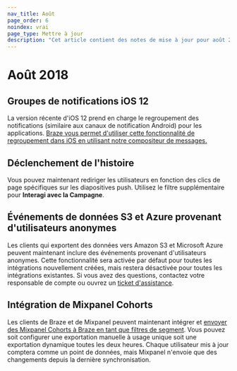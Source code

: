 ```yaml
---
nav_title: Août
page_order: 6
noindex: vrai
page_type: Mettre à jour
description: "Cet article contient des notes de mise à jour pour août 2018."
---
```


# Août 2018

## Groupes de notifications iOS 12

La version récente d'iOS 12 prend en charge le regroupement des notifications (similaire aux canaux de notification Android) pour les applications. [Braze vous permet d'utiliser cette fonctionnalité de regroupement dans iOS en utilisant notre compositeur de messages.]({{site.baseurl}}/user_guide/message_building_by_channel/push/creating_a_push_message/#notification-groups)

## Déclenchement de l'histoire

Vous pouvez maintenant rediriger les utilisateurs en fonction des clics de page spécifiques sur les diapositives push. Utilisez le filtre supplémentaire pour __Interagi avec la Campagne__.

## Événements de données S3 et Azure provenant d'utilisateurs anonymes

Les clients qui exportent des données vers Amazon S3 et Microsoft Azure peuvent maintenant inclure des événements provenant d'utilisateurs anonymes. Cette fonctionnalité sera activée par défaut pour toutes les intégrations nouvellement créées, mais restera désactivée pour toutes les intégrations existantes. Si vous avez des questions, contactez votre responsable de compte ou ouvrez un [ticket d'assistance][support].

## Intégration de Mixpanel Cohorts

Les clients de Braze et de Mixpanel peuvent maintenant intégrer et [envoyer des Mixpanel Cohorts à Braze en tant que filtres de segment]({{site.baseurl}}/partners/insights/behavioral_analytics/mixpanel_for_currents/#mixpanel-cohort-import). Vous pouvez soit configurer une exportation manuelle à usage unique soit une exportation dynamique toutes les deux heures. Chaque utilisateur mis à jour comptera comme un point de données, mais Mixpanel n'envoie que des changements depuis la dernière synchronisation.

[support]: {{site.baseurl}}/braze_support/